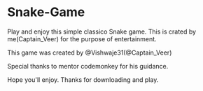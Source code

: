 # Snake-Game
Play and enjoy this simple classico Snake game. This is crated by me(Captain_Veer) for the purpose of entertainment. 

This game was created by @Vishwaje31(@Captain_Veer)

Special thanks to mentor codemonkey for his guidance.

Hope you'll enjoy. Thanks for downloading and play.
